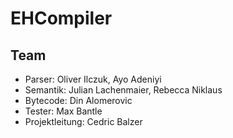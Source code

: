 # EHCompiler

## Team
- Parser: Oliver Ilczuk, Ayo Adeniyi
- Semantik: Julian Lachenmaier, Rebecca Niklaus
- Bytecode: Din Alomerovic
- Tester: Max Bantle
- Projektleitung: Cedric Balzer

